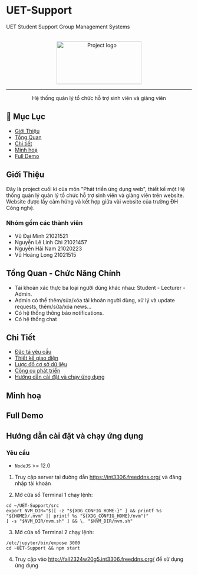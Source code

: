 # UET-Support

UET Student Support Group Management Systems

<p align="center">
  <br>
  <img width=230px height=116px  src="" alt="Project logo">

</p>

---

<p align="center"> Hệ thống quản lý tổ chức hỗ trợ sinh viên và giảng viên
    <br>
</p>

## 📝 Mục Lục

- [Giới Thiệu](#Giới-Thiệu)
- [Tổng Quan](#Tổng-Quan---Chức-Năng-Chính)
- [Chi tiết](#Chi-tiết)
- [Minh hoạ](#Minh-hoạ)
- [Full Demo](#full-demo)

## Giới Thiệu

Đây là project cuối kì của môn "Phát triển ứng dụng web", thiết kế một Hệ thống quản lý quản lý tổ chức hỗ trợ sinh viên và giảng viên trên website. Website được lấy cảm hứng và kết hợp giữa vài website của trường ĐH Công nghệ.

### Nhóm gồm các thành viên

- Vũ Đại Minh 21021521
- Nguyễn Lê Linh Chi 21021457
- Nguyễn Hải Nam 21020223
- Vũ Hoàng Long 21021515

## Tổng Quan - Chức Năng Chính

- Tài khoản xác thực ba loại người dùng khác nhau: Student - Lecturer - Admin.
- Admin có thể thêm/sửa/xóa tài khoản người dùng, xử lý và update requests, thêm/sửa/xóa news...
- Có hệ thống thông báo notifications.
- Có hệ thống chat

## Chi Tiết

- [Đặc tả yêu cầu](https://docs.google.com/spreadsheets/d/1DhNEjYQtH2ATCYq_AK6OIxIxEMC-rLdmbGcPUtDt5VM/edit)
- [Thiết kế giao diện]()
- [Lược đồ cơ sở dữ liệu](https://drive.google.com/file/d/1fI8ovU3r6wAMqzpdfqutZcZGncCVh0_-/view)
- [Công cụ phát triển]()
- [Hướng dẫn cài đặt và chạy ứng dụng](/docs/installationAndRun.md)

## Minh hoạ
<!-- | login screen                                        | Courses Screen                          |
| ----------------------------                        | ----------------------------------------|
| ![login screen][ref-login]                          | ![courses screen][ref-courses-screen]   |
| Lectures Screen                                     | Modules Screen                          |
| ![lectures screen][ref-lectures-screen]             | ![modules screen][ref-modules-screen]   |
| Assessment Creation Screen                          | Assessment View Screen                  |
| ![Assessment Creation][ref-assessment-creation]     | ![Assessment View][ref-assessment-view] |
| Exam taking Screen                                  | Grading Screen                          |
| ![Exam taking Screen][ref-exam-taking-screen]       | ![Grading Screen][ref-grading-screen]   |
| Grade Book Screen                                   | Course Settings Screen                  | 
| ![Grade Book Screen][ref-grade-book-screen]         | ![Course Settings Screen][ref-course-settings-screen] | -->

## Full Demo

## Hướng dẫn cài đặt và chạy ứng dụng

### Yêu cầu 
- `NodeJS` >= 12.0

1. Truy cập server tại đường dẫn https://int3306.freeddns.org/ và đăng nhập tài khoản

2. Mở cửa sổ Terminal 1 chạy lệnh:
```
cd ~/UET-Support/src
export NVM_DIR="$([ -z "${XDG_CONFIG_HOME-}" ] && printf %s "${HOME}/.nvm" || printf %s "${XDG_CONFIG_HOME}/nvm")"
[ -s "$NVM_DIR/nvm.sh" ] && \. "$NVM_DIR/nvm.sh"
```
3. Mở cửa sổ Terminal 2 chạy lệnh:
```
/etc/jupyter/bin/expose 3000
cd ~UET-Support && npm start
```
4. Truy cập vào http://fall2324w20g5.int3306.freeddns.org/ để sử dụng ứng dụng
